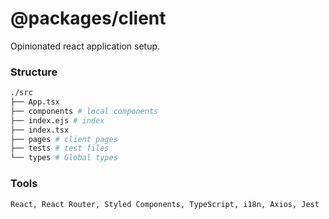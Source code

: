 # @packages/client

Opinionated react application setup.

### Structure
```bash
./src
├── App.tsx
├── components # local components
├── index.ejs # index 
├── index.tsx
├── pages # client pages
├── tests # test files
└── types # Global types
```

### Tools

```bash
React, React Router, Styled Components, TypeScript, i18n, Axios, Jest
```
